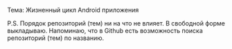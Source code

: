 Тема: Жизненный цикл Android приложения

P.S. Порядок репозиторий (тем) ни на что не влияет. В свободной форме выкладываю. Напоминаю, что в Github есть возможность поиска репозиторий (тем) по названию.
